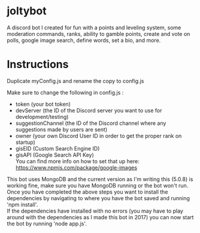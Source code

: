 # joltybot
A discord bot I created for fun with a points and leveling system, some moderation commands, ranks, ability to gamble points, create and vote on polls, google image search, define words, set a bio, and more.

# Instructions
Duplicate myConfig.js and rename the copy to config.js  

Make sure to change the following in config.js :  
- token (your bot token)  
- devServer (the ID of the Discord server you want to use for development/testing)  
- suggestionChannel (the ID of the Discord channel where any suggestions made by users are sent)  
- owner (your own Discord User ID in order to get the proper rank on startup)
- gisEID (Custom Search Engine ID)  
- gisAPI (Google Search API Key)  
You can find more info on how to set that up here: https://www.npmjs.com/package/google-images

This bot uses MongoDB and the current version as I'm writing this (5.0.8) is working fine, make sure you have MongoDB running or the bot won't run.  
Once you have completed the above steps you want to install the dependencies by navigating to where you have the bot saved and running 'npm install'.  
If the dependencies have installed with no errors (you may have to play around with the dependencies as I made this bot in 2017) you can now start the bot by running 'node app.js'.